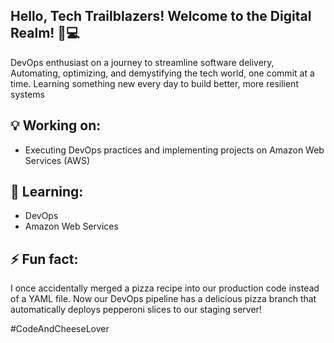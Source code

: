 ## Hello, Tech Trailblazers! Welcome to the Digital Realm! 🚀💻


DevOps enthusiast on a journey to streamline software delivery, Automating, optimizing, and demystifying the tech world, one commit at a time. Learning something new every day to build better, more resilient systems  


## 💡 Working on:
- Executing DevOps practices and implementing projects on Amazon Web Services (AWS)


## 🌱 Learning:
- DevOps
- Amazon Web Services


## ⚡ Fun fact:


I once accidentally merged a pizza recipe into our production code instead of a YAML file. Now our DevOps pipeline has a delicious pizza branch that automatically deploys pepperoni slices to our staging server! 


#CodeAndCheeseLover

<!--
**MeenalJy/MeenalJy** is a ✨ _special_ ✨ repository because its `README.md` (this file) appears on your GitHub profile.

Here are some ideas to get you started:


-->
